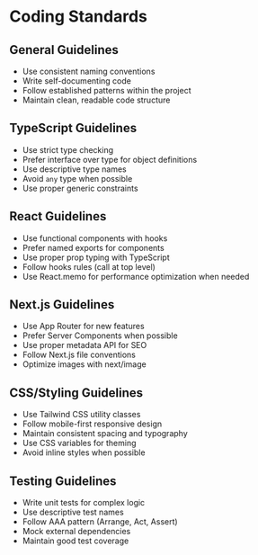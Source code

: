 # Coding Standards

## General Guidelines
- Use consistent naming conventions
- Write self-documenting code
- Follow established patterns within the project
- Maintain clean, readable code structure

## TypeScript Guidelines
- Use strict type checking
- Prefer interface over type for object definitions
- Use descriptive type names
- Avoid `any` type when possible
- Use proper generic constraints

## React Guidelines
- Use functional components with hooks
- Prefer named exports for components
- Use proper prop typing with TypeScript
- Follow hooks rules (call at top level)
- Use React.memo for performance optimization when needed

## Next.js Guidelines
- Use App Router for new features
- Prefer Server Components when possible
- Use proper metadata API for SEO
- Follow Next.js file conventions
- Optimize images with next/image

## CSS/Styling Guidelines
- Use Tailwind CSS utility classes
- Follow mobile-first responsive design
- Maintain consistent spacing and typography
- Use CSS variables for theming
- Avoid inline styles when possible

## Testing Guidelines
- Write unit tests for complex logic
- Use descriptive test names
- Follow AAA pattern (Arrange, Act, Assert)
- Mock external dependencies
- Maintain good test coverage
